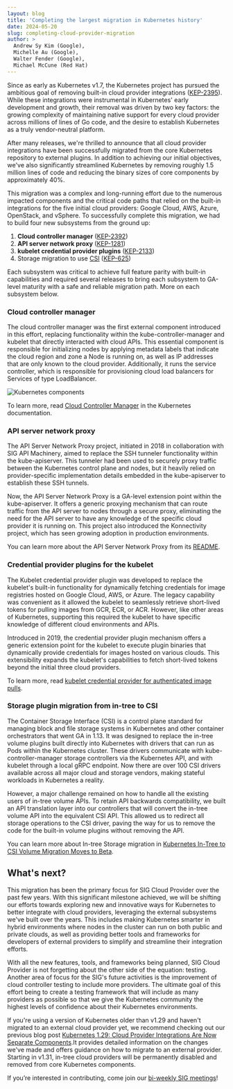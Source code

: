 ```yaml
---
layout: blog
title: 'Completing the largest migration in Kubernetes history'
date: 2024-05-20
slug: completing-cloud-provider-migration
author: >
  Andrew Sy Kim (Google),
  Michelle Au (Google),
  Walter Fender (Google),
  Michael McCune (Red Hat)
---
```


Since as early as Kubernetes v1.7, the Kubernetes project has pursued the ambitious goal of removing built-in cloud provider integrations ([KEP-2395](https://github.com/kubernetes/enhancements/blob/master/keps/sig-cloud-provider/2395-removing-in-tree-cloud-providers/README.md)).
While these integrations were instrumental in Kubernetes' early development and growth, their removal was driven by two key factors:
the growing complexity of maintaining native support for every cloud provider across millions of lines of Go code, and the desire to establish
Kubernetes as a truly vendor-neutral platform.

After many releases, we're thrilled to announce that all cloud provider integrations have been successfully migrated from the core Kubernetes repository to external plugins.
In addition to achieving our initial objectives, we've also significantly streamlined Kubernetes by removing roughly 1.5 million lines of code and reducing the binary sizes of core components by approximately 40%.

This migration was a complex and long-running effort due to the numerous impacted components and the critical code paths that relied on the built-in integrations for the
five initial cloud providers: Google Cloud, AWS, Azure, OpenStack, and vSphere. To successfully complete this migration, we had to build four new subsystems from the ground up:

1. **Cloud controller manager** ([KEP-2392](https://github.com/kubernetes/enhancements/blob/master/keps/sig-cloud-provider/2392-cloud-controller-manager/README.md))
1. **API server network proxy** ([KEP-1281](https://github.com/kubernetes/enhancements/tree/master/keps/sig-api-machinery/1281-network-proxy))
1. **kubelet credential provider plugins** ([KEP-2133](https://github.com/kubernetes/enhancements/tree/master/keps/sig-node/2133-kubelet-credential-providers))
1. Storage migration to use [CSI](https://github.com/container-storage-interface/spec?tab=readme-ov-file#container-storage-interface-csi-specification-) ([KEP-625](https://github.com/kubernetes/enhancements/blob/master/keps/sig-storage/625-csi-migration/README.md))

Each subsystem was critical to achieve full feature parity with built-in capabilities and required several releases to bring each subsystem to GA-level maturity with a safe and
reliable migration path. More on each subsystem below.

### Cloud controller manager

The cloud controller manager was the first external component introduced in this effort, replacing functionality within the kube-controller-manager and kubelet that directly interacted with cloud APIs.
This essential component is responsible for initializing nodes by applying metadata labels that indicate the cloud region and zone a Node is running on, as well as IP addresses that are only known to the cloud provider.
Additionally, it runs the service controller, which is responsible for provisioning cloud load balancers for Services of type LoadBalancer.

![Kubernetes components](/images/docs/components-of-kubernetes.svg)

To learn more, read [Cloud Controller Manager](/docs/concepts/architecture/cloud-controller/) in the Kubernetes documentation.

### API server network proxy

The API Server Network Proxy project, initiated in 2018 in collaboration with SIG API Machinery, aimed to replace the SSH tunneler functionality within the kube-apiserver.
This tunneler had been used to securely proxy traffic between the Kubernetes control plane and nodes, but it heavily relied on provider-specific implementation details embedded in the kube-apiserver to establish these SSH tunnels.

Now, the API Server Network Proxy is a GA-level extension point within the kube-apiserver. It offers a generic proxying mechanism that can route traffic from the API server to nodes through a secure proxy,
eliminating the need for the API server to have any knowledge of the specific cloud provider it is running on. This project also introduced the Konnectivity project, which has seen growing adoption in production environments.

You can learn more about the API Server Network Proxy from its [README](https://github.com/kubernetes-sigs/apiserver-network-proxy#readme).

### Credential provider plugins for the kubelet

The Kubelet credential provider plugin was developed to replace the kubelet's built-in functionality for dynamically fetching credentials for image registries hosted on Google Cloud, AWS, or Azure.
The legacy capability was convenient as it allowed the kubelet to seamlessly retrieve short-lived tokens for pulling images from GCR, ECR, or ACR. However, like other areas of Kubernetes, supporting
this required the kubelet to have specific knowledge of different cloud environments and APIs.

Introduced in 2019, the credential provider plugin mechanism offers a generic extension point for the kubelet to execute plugin binaries that dynamically provide credentials for images hosted on various clouds.
This extensibility expands the kubelet's capabilities to fetch short-lived tokens beyond the initial three cloud providers.

To learn more, read [kubelet credential provider for authenticated image pulls](/docs/concepts/containers/images/#kubelet-credential-provider).

### Storage plugin migration from in-tree to CSI

The Container Storage Interface (CSI) is a control plane standard for managing block and file storage systems in Kubernetes and other container orchestrators that went GA in 1.13.
It was designed to replace the in-tree volume plugins built directly into Kubernetes with drivers that can run as Pods within the Kubernetes cluster.
These drivers communicate with kube-controller-manager storage controllers via the Kubernetes API, and with kubelet through a local gRPC endpoint.
Now there are over 100 CSI drivers available across all major cloud and storage vendors, making stateful workloads in Kubernetes a reality.

However, a major challenge remained on how to handle all the existing users of in-tree volume APIs. To retain API backwards compatibility,
we built an API translation layer into our controllers that will convert the in-tree volume API into the equivalent CSI API. This allowed us to redirect all storage operations to the CSI driver,
paving the way for us to remove the code for the built-in volume plugins without removing the API.

You can learn more about In-tree Storage migration in [Kubernetes In-Tree to CSI Volume Migration Moves to Beta](https://kubernetes.io/blog/2019/12/09/kubernetes-1-17-feature-csi-migration-beta/).

## What's next?

This migration has been the primary focus for SIG Cloud Provider over the past few years. With this significant milestone achieved, we will be shifting our efforts towards exploring new
and innovative ways for Kubernetes to better integrate with cloud providers, leveraging the external subsystems we've built over the years. This includes making Kubernetes smarter in
hybrid environments where nodes in the cluster can run on both public and private clouds, as well as providing better tools and frameworks for developers of external providers to simplify and streamline their integration efforts.

With all the new features, tools, and frameworks being planned, SIG Cloud Provider is not forgetting about the other side of the equation: testing. Another area of focus for the SIG's future activities is the improvement of
cloud controller testing to include more providers. The ultimate goal of this effort being to create a testing framework that will include as many providers as possible so that we give the Kubernetes community the highest
levels of confidence about their Kubernetes environments.

If you're using a version of Kubernetes older than v1.29 and haven't migrated to an external cloud provider yet, we recommend checking out our previous blog post [Kubernetes 1.29: Cloud Provider Integrations Are Now Separate Components](/blog/2023/12/14/cloud-provider-integration-changes/).It provides detailed information on the changes we've made and offers guidance on how to migrate to an external provider. Starting in v1.31, in-tree cloud providers will be permanently disabled and removed from core Kubernetes components.

If you’re interested in contributing, come join our [bi-weekly SIG meetings](https://github.com/kubernetes/community/tree/master/sig-cloud-provider#meetings)!